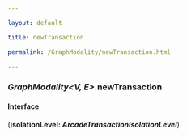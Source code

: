 ```yaml
---

layout: default

title: newTransaction

permalink: /GraphModality/newTransaction.html

---
```


### _GraphModality&lt;V, E&gt;_.newTransaction

#### Interface

(**isolationLevel: *ArcadeTransactionIsolationLevel***)

